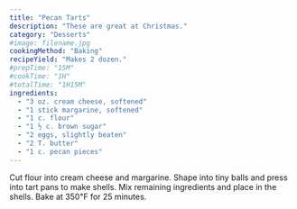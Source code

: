 ```yaml
---
title: "Pecan Tarts"
description: "These are great at Christmas."
category: "Desserts"
#image: filename.jpg
cookingMethod: "Baking"
recipeYield: "Makes 2 dozen."
#prepTime: "15M"
#cookTime: "1H"
#totalTime: "1H15M"
ingredients:
  - "3 oz. cream cheese, softened"
  - "1 stick margarine, softened"
  - "1 c. flour"
  - "1 ½ c. brown sugar"
  - "2 eggs, slightly beaten"
  - "2 T. butter"
  - "1 c. pecan pieces"
---
```


Cut flour into cream cheese and margarine.
Shape into tiny balls and press into tart pans to make shells.
Mix remaining ingredients and place in the shells.
Bake at 350℉ for 25 minutes.
